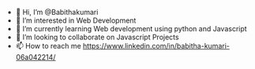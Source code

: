 - 👋 Hi, I’m @Babithakumari
- 👀 I’m interested in Web Development
- 🌱 I’m currently learning Web development using python and Javascript
- 💞️ I’m looking to collaborate on Javascript Projects
- 📫 How to reach me https://www.linkedin.com/in/babitha-kumari-06a042214/

<!---
Babithakumari/Babithakumari is a ✨ special ✨ repository because its `README.md` (this file) appears on your GitHub profile.
You can click the Preview link to take a look at your changes.
--->
